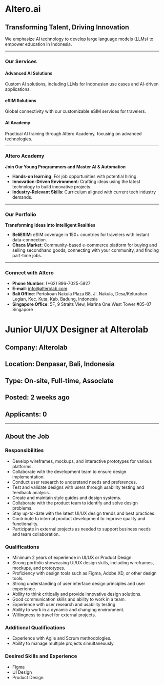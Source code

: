 # Altero.ai

## Transforming Talent, Driving Innovation

We emphasize AI technology to develop large language models (LLMs) to empower education in Indonesia.

---

### Our Services

#### Advanced AI Solutions
Custom AI solutions, including LLMs for Indonesian use cases and AI-driven applications.

#### eSIM Solutions
Global connectivity with our customizable eSIM services for travelers.

#### AI Academy
Practical AI training through Altero Academy, focusing on advanced technologies.

---

### Altero Academy

**Join Our Young Programmers and Master AI & Automation**

- **Hands-on learning**: For job opportunities with potential hiring.
- **Innovation-Driven Environment**: Crafting ideas using the latest technology to build innovative projects.
- **Industry-Relevant Skills**: Curriculum aligned with current tech industry demands.

---

### Our Portfolio

**Transforming Ideas into Intelligent Realities**

- **BeliESIM**: eSIM coverage in 150+ countries for travelers with instant data-connection.
- **Chaca Market**: Community-based e-commerce platform for buying and selling secondhand goods, connecting with your community, and finding part-time jobs.

---

### Connect with Altero

- **Phone Number**: (+62) 896-7025-5927
- **E-mail**: [info@alterolab.com](mailto:info@alterolab.com)
- **Bali Office**: Pertokoan Nakula Plaza B8, Jl. Nakula, Desa/Kelurahan Legian, Kec. Kuta, Kab. Badung, Indonesia
- **Singapore Office**: 5F, 9 Straits View, Marina One West Tower #05-07 Singapore

# Junior UI/UX Designer at Alterolab

## Company: Alterolab
## Location: Denpasar, Bali, Indonesia
## Type: On-site, Full-time, Associate
## Posted: 2 weeks ago
## Applicants: 0

---

## About the Job

### Responsibilities
- Develop wireframes, mockups, and interactive prototypes for various platforms.
- Collaborate with the development team to ensure design implementation.
- Conduct user research to understand needs and preferences.
- Test and validate designs with users through usability testing and feedback analysis.
- Create and maintain style guides and design systems.
- Collaborate with the product team to identify and solve design problems.
- Stay up-to-date with the latest UI/UX design trends and best practices.
- Contribute to internal product development to improve quality and functionality.
- Participate in external projects as needed to support business needs and team collaboration.

### Qualifications
- Minimum 2 years of experience in UI/UX or Product Design.
- Strong portfolio showcasing UI/UX design skills, including wireframes, mockups, and prototypes.
- Proficiency with design tools such as Figma, Adobe XD, or other design tools.
- Strong understanding of user interface design principles and user experience.
- Ability to think critically and provide innovative design solutions.
- Good communication skills and ability to work in a team.
- Experience with user research and usability testing.
- Ability to work in a dynamic and changing environment.
- Willingness to travel for external projects.

### Additional Qualifications
- Experience with Agile and Scrum methodologies.
- Ability to manage multiple projects simultaneously.

### Desired Skills and Experience
- Figma
- UI Design
- Product Design